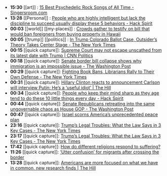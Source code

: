 - **15:30** [[art]] :  [15 Best Psychedelic Rock Songs of All Time - Singersroom.com](https://singersroom.com/w36/best-psychedelic-rock-songs-of-all-time/)
- **13:28** [[Personal]] :  [People who are highly intelligent but lack the discipline to succeed usually display these 5 behaviors - Hack Spirit](https://hackspirit.com/people-who-are-highly-intelligent-but-lack-the-discipline-to-succeed-usually-display-these-behaviors/)
- **00:03** [[world]] [[my-places]] :  [Crowds gather to testify on bill that would ban foreigners from buying property in Hawaii](https://www.hawaiinewsnow.com/2024/02/07/foreigners-would-be-banned-buying-property-hawaii-under-new-proposed-bill-gaining-support-local-homebuyers/)
- **00:05** [[trump]] [[politics]] :  [In Trump Colorado Ballot Case, Outsider’s Theory Takes Center Stage - The New York Times](https://www.nytimes.com/2024/02/07/us/politics/tillman-constitution-trump-colorado-ballot.html)
- **00:15** [[quick capture]]:  [Supreme Court may not escape unscathed from its latest date with Trump | CNN Politics](https://www.cnn.com/2024/02/08/politics/donald-trump-supreme-court-2024-analysis/index.html)
- **00:18** [[quick capture]]:  [Senate border bill collapse shows why immigration is an impossible issue - The Washington Post](https://www.washingtonpost.com/politics/2024/02/07/why-border-is-such-an-impossible-political-issue/)
- **00:29** [[quick capture]]:  [Fighting Book Bans, Librarians Rally to Their Own Defense - The New York Times](https://www.nytimes.com/2024/02/03/us/book-bans-librarians.html)
- **00:31** [[quick capture]]:  [Hillary Clinton reacts to announcement Carlson will interview Putin: He’s a ‘useful idiot’ | The Hill](https://thehill.com/homenews/media/4454864-hillary-clinton-carlson-putin-interview-hes-a-useful-idiot/)
- **00:34** [[quick capture]]:  [People who keep their mind sharp as they age tend to do these 10 little things every day - Hack Spirit](https://hackspirit.com/people-who-keep-their-mind-sharp-as-they-age-tend-to-do-these-little-things-every-day/)
- **00:44** [[quick capture]]:  [Senate Republicans retreating into the same ungovernable chaos as House GOP - The Washington Post](https://www.washingtonpost.com/politics/2024/02/07/senate-republicans-retreating-into-same-ungovernable-chaos-house-gop/)
- **00:47** [[quick capture]]:  [Israel scorns America’s unprecedented peace plan](https://www.economist.com/middle-east-and-africa/2024/02/07/israel-scorns-americas-unprecedented-peace-plan)
- **23:16** [[quick capture]]:  [Trump’s Legal Troubles: What the Law Says in 3 Key Cases - The New York Times](https://www.nytimes.com/interactive/2024/us/trump-supreme-court-cases.html)
- **23:17** [[quick capture]]:  [Trump’s Legal Troubles: What the Law Says in 3 Key Cases - The New York Times](https://www.nytimes.com/interactive/2024/us/trump-supreme-court-cases.html)
- **17:42** [[quick capture]]:  [How do different religions respond to suffering?](https://home.snu.edu/~hculbert/suffer.htm)
- **11:26** [[quick capture]]:  [‘Utter confusion’ for migrants after crossing the border](https://www.cnn.com/interactive/2024/02/world/migrant-crossing-california-cnnphotos/)
- **13:28** [[quick capture]]:  [Americans are more focused on what we have in common, new research finds | The Hill](https://thehill.com/opinion/white-house/414717-americans-are-more-focused-on-what-we-have-in-common-new-research-finds/)